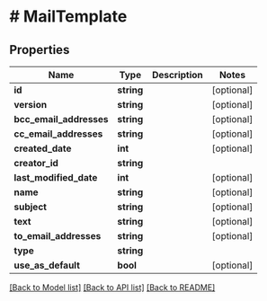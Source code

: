 # # MailTemplate

## Properties

Name | Type | Description | Notes
------------ | ------------- | ------------- | -------------
**id** | **string** |  | [optional]
**version** | **string** |  | [optional]
**bcc_email_addresses** | **string** |  | [optional]
**cc_email_addresses** | **string** |  | [optional]
**created_date** | **int** |  | [optional]
**creator_id** | **string** |  |
**last_modified_date** | **int** |  | [optional]
**name** | **string** |  | [optional]
**subject** | **string** |  | [optional]
**text** | **string** |  | [optional]
**to_email_addresses** | **string** |  | [optional]
**type** | **string** |  |
**use_as_default** | **bool** |  | [optional]

[[Back to Model list]](../../README.md#models) [[Back to API list]](../../README.md#endpoints) [[Back to README]](../../README.md)
